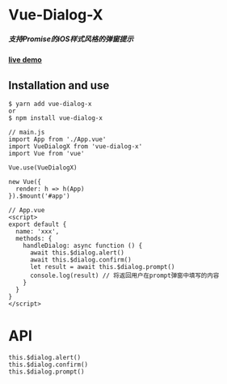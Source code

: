 # Vue-Dialog-X
##### 支持Promise的iOS样式风格的弹窗提示

**[live demo](https://a62527776a.github.io/vue-dialog-x/)**

## Installation and use

```
$ yarn add vue-dialog-x
or
$ npm install vue-dialog-x
```

```
// main.js
import App from './App.vue'
import VueDialogX from 'vue-dialog-x'
import Vue from 'vue'

Vue.use(VueDialogX)

new Vue({
  render: h => h(App)
}).$mount('#app')
```

```
// App.vue
<script>
export default {
  name: 'xxx',
  methods: {
    handleDialog: async function () {
      await this.$dialog.alert()
      await this.$dialog.confirm()
      let result = await this.$dialog.prompt()
      console.log(result) // 将返回用户在prompt弹窗中填写的内容
    }
  }
}
</script>
```

# API

```
this.$dialog.alert()
this.$dialog.confirm()
this.$dialog.prompt()
```
